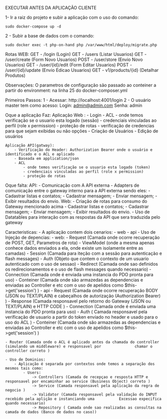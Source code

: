 
EXECUTAR ANTES DA APLICAÇÃO CLIENTE

1- Ir a raiz do projeto e subir a aplicação com o uso do comando:

    sudo docker-compose up -d


2 - Subir a base de dados com o comando:

    sudo docker exec -t php-on-hand php /var/www/html/deploy/migrate.php

Rotas WEB: 
    GET - /login (Login)
    GET - /users (Listar Usuarios)
    GET - /user/create (Form Novo Usuarios)
    POST - /user/store (Envio Novo Usuarios)
    GET - /user/{id}/edit (Form Editar Usuarios)
    POST - /user/{id}/update (Envio Edicao Usuarios)
    GET - v1/products/{id} (Detalhar Produtos)
   
Observações:
    O parametros de configuração são passado ao conteiner a partir do environment: na linha 25 do docker-composer.yml

Primeiros Passos:
    1 - Acessar: http://localhost:4001/login
    2 - O usuário master tem como acesso:
        Login: admin@admin.com
        Senha: admin

Oque a aplicação Faz:
    Aplicação Web :
        - Login
        - ACL 
            - onde temos verificação se o usuario esta logado (sessão)
            - credenciais vinculadas ao perfil (role x permission)
            - proteção de rotas
            - verificação de credencias para que sejam exibidas ou não opções
        - Criação de Usuários
        - Edição de usuários
    
    Aplicação API(gatway):
        - Verificação do Header: Authorization Bearer onde o usuário e identificado e o ACL e aplicado
        - Baseada em application/json
        - ACL 
            - onde temos verificação se o usuario esta logado (token)
            - credenciais vinculadas ao perfil (role x permission)
            - proteção de rotas

Oque falta:
    API:
    - Comunicação com A API externa
    - Adapters de comunicação entre o gateway interno para a API externa sendo eles:
        - Cadastrar listas e contatos;
        - Cadastrar mensagem;
        - Enviar mensagem;
        - Exibir resultados do envio.
    Web:
        - Criação de rotas para consumo do Gateway mencionado acima
            - Cadastrar listas e contatos;
            - Cadastrar mensagem;
            - Enviar mensagem;
            - Exibir resultados do envio.
        - Uso de Datatables para interação com as respostas da API que sera traduzida pelo gateway

Caracteristicas:
    - A aplicação contem dois cenarios:
        - web
        - api
    - Uso de Injeção de depencias:
        - web:
            - Request (Camada onde ocorre recuperação de POST, GET, Parametros de rota)
            - ViewModel (onde a mesma apenas conhece dados enviados a ela, onde existe um isolamente entre as camadas)
            - Session (Camada para iteção com a sessão para autenticação e flash messages)
            - Auth (Objeto que contem o contexto de um usuario autenticado com o uso de sessao)
            - Redirect (Camada onde sao definidos os redirecionamentos e o uso de flash messages quando necessario)
            - Connection (Camada onde é enviada uma instancia do PDO pronta para uso)
            - Conteiner (Camada onde são armazedas as dependencias e enviadas ao Controller e etc com o uso de apelidos como $this->get('session') )
        - api
            - Request (Camada onde ocorre recuperação BODY (JSON ou TEXT/PLAIN) e cabeçalhos de autorização (Authorization Bearer) )
            - Response (Camada responsavel pelo retorno do Gateway (JSON ou TEXT/PLAIN) e HTTP CODE )
            - Connection (Camada onde é enviada uma instancia do PDO pronta para uso)
            - Auth ( Camada responsavel pela verificação de usuario a partir do token enviado no header e usado para o uso do ACL )
            - Conteiner (Camada onde são armazedas as dependencias e enviadas ao Controller e etc com o uso de apelidos como $this->get('session') )

    - Router (Camada onde o ACL é aplicado antes da chamada do controller (simulando um middleware) e responsavel por               chamar o controller correto )

    - Uso de Dominios:
        - Aplicação é separada por contextos onde temos a separação dos mesmos tais como:
            - Users:
                -> Controllers (Camada de recepçao e resposta HTTP e responsavel por encaminhar ao service (Business Object) correto )
                -> Service (Camada responsavel pela aplicação da regra de negocio )
                -> Validator (Camada responsavel pela validação do INPUT recebido pela aplição e instanciando uma           Excessao expecifica quando necessario)
                -> Repository ( Camada onde sao realizadas as consultas na camada de dados (Banco de dados no caso))

